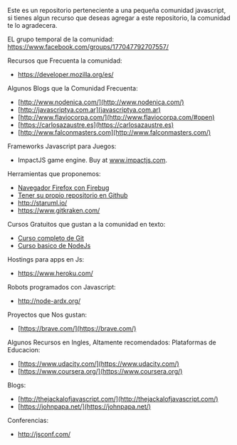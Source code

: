 Este es un repositorio perteneciente a una pequeña comunidad javascript,
si tienes algun recurso que deseas agregar a este repositorio, la comunidad te lo agradecera.

EL grupo temporal de la comunidad:
https://www.facebook.com/groups/177047792707557/

Recursos que Frecuenta la comunidad:
- https://developer.mozilla.org/es/

Algunos Blogs que la Comunidad Frecuenta:
- [http://www.nodenica.com/](http://www.nodenica.com/)
- [http://javascriptya.com.ar](javascriptya.com.ar)
- [http://www.flaviocorpa.com/](http://www.flaviocorpa.com/#open)
- [https://carlosazaustre.es](https://carlosazaustre.es)
- [http://www.falconmasters.com](http://www.falconmasters.com/)

Frameworks Javascript para Juegos:
- ImpactJS game engine. Buy at www.impactjs.com.

Herramientas que proponemos:
- [Navegador Firefox con Firebug ](https://www.mozilla.org/es-ES/firefox/developer/)
- [Tener su propio repositorio en Github](https://github.com/)
- http://staruml.io/
- https://www.gitkraken.com/

Cursos Gratuitos que gustan a la comunidad en texto:
- [Curso completo de Git](https://git-scm.com/book/es/v1)
- [Curso basico de NodeJs](http://www.tutorialesprogramacionya.com/javascriptya/nodejsya/index.php?inicio=0)

Hostings para apps en Js:
- https://www.heroku.com/

Robots programados con Javascript:
- http://node-ardx.org/

Proyectos que Nos gustan:
- [https://brave.com/](https://brave.com/)

Algunos Recursos en Ingles, Altamente recomendados:
Plataformas de Educacion:
- [https://www.udacity.com/](https://www.udacity.com/)
- [https://www.coursera.org/](https://www.coursera.org/)

Blogs:
- [http://thejackalofjavascript.com/](http://thejackalofjavascript.com/)
- [https://johnpapa.net/](https://johnpapa.net/)

Conferencias:
- http://jsconf.com/
